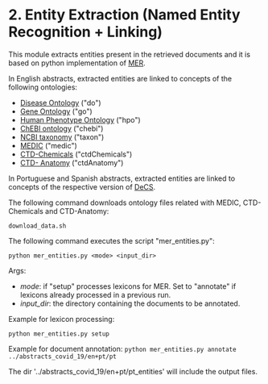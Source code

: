 # 2. Entity Extraction (Named Entity Recognition + Linking)

This module extracts entities present in the retrieved documents and it is based on python implementation of [MER](https://pypi.org/project/merpy/).

In English abstracts, extracted entities are linked to concepts of the following ontologies:   

- [Disease Ontology](https://disease-ontology.org/) ("do")
- [Gene Ontology](http://geneontology.org/) ("go")
- [Human Phenotype Ontology](https://hpo.jax.org/app/) ("hpo")
- [ChEBI ontology](https://www.ebi.ac.uk/chebi/) ("chebi")
- [NCBI taxonomy](https://www.ncbi.nlm.nih.gov/taxonomy) ("taxon")
- [MEDIC](http://ctdbase.org/voc.go?type=disease) ("medic")
- [CTD-Chemicals](http://ctdbase.org/voc.go?type=chem) ("ctdChemicals")
- [CTD- Anatomy](http://ctdbase.org/voc.go?type=anatomy) ("ctdAnatomy")

In Portuguese and Spanish abstracts, extracted entities are linked to concepts of the respective version of [DeCS](https://decs.bvsalud.org/en/).

The following command downloads ontology files related with MEDIC, CTD-Chemicals and CTD-Anatomy:

```
download_data.sh
```

The following command executes the script "mer_entities.py":

```
python mer_entities.py <mode> <input_dir>
```

Args:
- *mode*: if "setup" processes lexicons for MER. Set to "annotate" if lexicons already processed in a previous run.
- *input_dir*: the directory containing the documents to be annotated.     

Example for lexicon processing:

```python mer_entities.py setup```

Example for document annotation:
```python mer_entities.py annotate ../abstracts_covid_19/en+pt/pt```

The dir '../abstracts_covid_19/en+pt/pt_entities' will include the output files. 